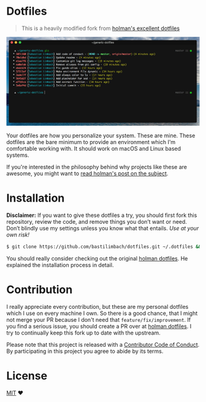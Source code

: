 # Dotfiles
> This is a heavily modified fork from [holman's excellent dotfiles](https://github.com/holman/dotfiles)

![screenshot](./screenshot.png)

Your dotfiles are how you personalize your system. These are mine.
These dotfiles are the bare minimum to provide an environment which I'm comfortable working with.
It should work on macOS and Linux based systems.

If you're interested in the philosophy behind why projects like these are
awesome, you might want to [read holman's post on the subject](http://zachholman.com/2010/08/dotfiles-are-meant-to-be-forked/).

# Installation
**Disclaimer:** If you want to give these dotfiles a try, you should first fork this repository, review the code, and remove things you don’t want or need. Don’t blindly use my settings unless you know what that entails. *Use at your own risk!*

```bash
$ git clone https://github.com/bastilimbach/dotfiles.git ~/.dotfiles && cd ~/.dotfiles && source script/bootstrap
```

You should really consider checking out the original [holman dotfiles](https://github.com/holman/dotfiles). He explained the installation process in detail.

# Contribution
I really appreciate every contribution, but these are my personal dotfiles which I use on every machine I own. So there is a good chance, that I might not merge your PR because I don't need that `feature/fix/improvement`.
If you find a serious issue, you should create a PR over at [holman dotfiles](https://github.com/holman/dotfiles). I try to continually keep this fork up to date with the upstream.

Please note that this project is released with a [Contributor Code of Conduct](https://github.com/bastilimbach/dotfiles/blob/master/CODE_OF_CONDUCT.md). By participating in this project you agree to abide by its terms.

# License
[MIT](https://github.com/bastilimbach/dotfiles/blob/master/LICENSE) :heart:
